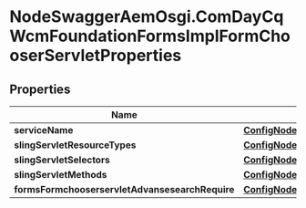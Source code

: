 # NodeSwaggerAemOsgi.ComDayCqWcmFoundationFormsImplFormChooserServletProperties

## Properties
Name | Type | Description | Notes
------------ | ------------- | ------------- | -------------
**serviceName** | [**ConfigNodePropertyString**](ConfigNodePropertyString.md) |  | [optional] 
**slingServletResourceTypes** | [**ConfigNodePropertyString**](ConfigNodePropertyString.md) |  | [optional] 
**slingServletSelectors** | [**ConfigNodePropertyString**](ConfigNodePropertyString.md) |  | [optional] 
**slingServletMethods** | [**ConfigNodePropertyArray**](ConfigNodePropertyArray.md) |  | [optional] 
**formsFormchooserservletAdvansesearchRequire** | [**ConfigNodePropertyBoolean**](ConfigNodePropertyBoolean.md) |  | [optional] 



